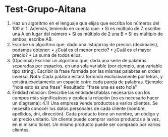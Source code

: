 # Test-Grupo-Aitana

1. Haz un algoritmo en el lenguaje que elijas que escriba los números del 100 al 1. Además, teniendo en cuenta que:
    • Si es múltiplo de 7, escribe una A en lugar del número
    • Si es múltiplo de 2 una B
    • Si es múltiplo de ambos, escribe AB.
2. Escribe un algoritmo que; dado una lista/array de precios (decimales), podamos obtener:
    • ¿Cuál es el menor precio?
    • ¿Cuál es el mayor precio?
    • La suma de todos ellos.
3. (Opcional) Escribir un algoritmo que; dada una serie de palabras separadas por espacios, en una sola variable (por ejemplo, una variable tipo string).
  Escribir la frase formada por las mismas palabras en orden inverso.
  Nota: Cada palabra estará formada exclusivamente por letras, y existirá exactamente un espacio entre cada pareja de palabras.
    Ejemplo: "hola esto es una frase"
    Resultado: "frase una es esto hola"
4. Entidad relación:
  Describe las entidades/tablas necesarias con los campos más significativos y explica la relación (no es necesario hacer un diagrama):
    4.1) Una empresa vende productos a varios clientes. Se necesita conocer los datos personales de cada cliente (nombre, apellidos, dni, dirección). Cada producto tiene un 
        nombre, un código y un precio unitario. Un cliente puede comprar varios productos a la vez, en el mismo ticket. Un mismo producto puede ser comprado por varios clientes.
